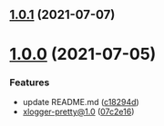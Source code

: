 ## [1.0.1](https://github.com/xinlei3166/xlogger-pretty/compare/v1.0.0...v1.0.1) (2021-07-07)



# [1.0.0](https://github.com/xinlei3166/xlogger-pretty/compare/07c2e160edf46e7477efc433593b9642522a94fc...v1.0.0) (2021-07-05)


### Features

* update README.md ([c18294d](https://github.com/xinlei3166/xlogger-pretty/commit/c18294d762d20341c2411f1cd9acd6770ead6524))
* xlogger-pretty@1.0 ([07c2e16](https://github.com/xinlei3166/xlogger-pretty/commit/07c2e160edf46e7477efc433593b9642522a94fc))




